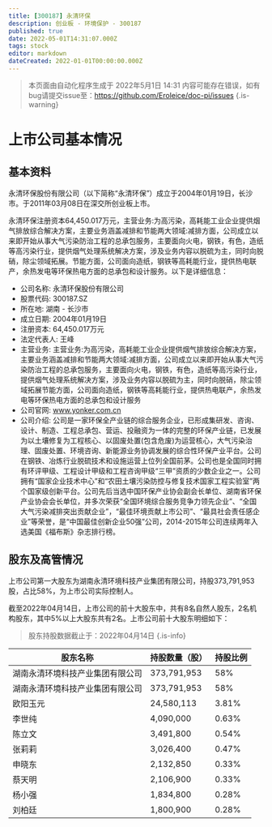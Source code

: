 ```yaml
---
title: [300187] 永清环保
description: 创业板 - 环境保护 - 300187
published: true
date: 2022-05-01T14:31:07.000Z
tags: stock
editor: markdown
dateCreated: 2022-01-01T00:00:00.000Z
---
```


> 本页面由自动化程序生成于 2022年5月1日 14:31
> 内容可能存在错误，如有bug请提交issue至：https://github.com/Eroleice/doc-pi/issues
{.is-warning}

# 上市公司基本情况

## 基本资料

永清环保股份有限公司（以下简称“永清环保”）成立于2004年01月19日，长沙市。于2011年03月08日在深交所创业板上市。

永清环保注册资本64,450.017万元，主营业务:为高污染，高耗能工业企业提供烟气排放综合解决方案，主要业务涵盖减排和节能两大领域:减排方面，公司成立以来即开始从事大气污染防治工程的总承包服务，主要面向火电，钢铁，有色，造纸等高污染行业，提供烟气处理系统解决方案，涉及业务内容以脱硫为主，同时向脱硝，除尘领域拓展。节能方面，公司面向造纸，钢铁等高耗能行业，提供热电联产，余热发电等环保热电方面的总承包和设计服务。以下是详细信息：

- 公司名称: 永清环保股份有限公司
- 股票代码: 300187.SZ
- 所在地: 湖南 - 长沙市
- 成立日期: 2004年01月19日
- 注册资本: 64,450.017万元
- 法定代表人: 王峰
- 主营业务: 主营业务:为高污染，高耗能工业企业提供烟气排放综合解决方案，主要业务涵盖减排和节能两大领域:减排方面，公司成立以来即开始从事大气污染防治工程的总承包服务，主要面向火电，钢铁，有色，造纸等高污染行业，提供烟气处理系统解决方案，涉及业务内容以脱硫为主，同时向脱硝，除尘领域拓展节能方面，公司面向造纸，钢铁等高耗能行业，提供热电联产，余热发电等环保热电方面的总承包和设计服务
- 公司官网: www.yonker.com.cn
- 公司介绍: 公司是一家环保全产业链的综合服务企业，已形成集研发、咨询、设计、制造、工程总承包、营运、投融资为一体的完整的环保产业链，已发展为以土壤修复为工程核心、以固废处置(包含危废)为运营核心，大气污染治理、固废处置、环境咨询、新能源业务协调发展的综合性环保产业平台。公司在钢铁、冶炼行业脱硫技术和设施运营上位列全国前茅。公司也是全国同时拥有环评甲级、工程设计甲级和工程咨询甲级“三甲”资质的少数企业之一。公司拥有“国家企业技术中心”和“农田土壤污染防控与修复技术国家工程实验室”两个国家级创新平台。公司先后当选中国环保产业协会副会长单位、湖南省环保产业协会会长单位，并多次荣获“全国环境综合服务竞争力领先企业”、“全国大气污染减排突出贡献企业”，“最佳环境贡献上市公司”、“最具社会责任感企业”等荣誉，是“中国最佳创新企业50强”公司，2014-2015年公司连续两年入选美国《福布斯》杂志排行榜。


## 股东及高管情况

上市公司第一大股东为湖南永清环境科技产业集团有限公司，持股373,791,953股，占比58%，为上市公司实际控制人。

截至2022年04月14日，上市公司的前十大股东中，共有8名自然人股东，2名机构股东，其中5%以上大股东共有2名。上市公司前十大股东明细如下：

> 股东持股数据截止于：2022年04月14日
{.is-info}

| 股东名称 | 持股数量（股） | 持股比例 |
| --- | --- | --- |
| 湖南永清环境科技产业集团有限公司 | 373,791,953 | 58% |
| 湖南永清环境科技产业集团有限公司 | 373,791,953 | 58% |
| 欧阳玉元 | 24,580,113 | 3.81% |
| 李世纯 | 4,090,000 | 0.63% |
| 陈立文 | 3,491,800 | 0.54% |
| 张莉莉 | 3,026,400 | 0.47% |
| 申晓东 | 2,132,850 | 0.33% |
| 蔡天明 | 2,106,900 | 0.33% |
| 杨小强 | 1,834,800 | 0.28% |
| 刘柏廷 | 1,800,900 | 0.28% |




